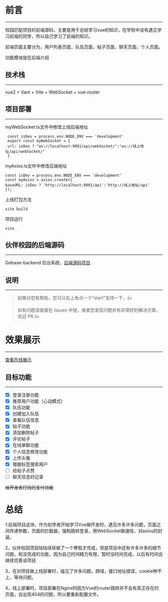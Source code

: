 # 前言
***
校园匹配项目的前端源码，主要是用于总结学习vue的知识，在学校中没有遇见学习前端的同学，所以自己学习了前端的知识。  

前端页面主要分为，用户列表页面，队伍页面，帖子页面，聊天页面，个人页面。  

功能模块放在后端介绍

## 技术栈
***
vue2 + Vant + Vite + WebSocket + vue-router

## 项目部署
***
myWebSocket.ts文件中修改上线后端地址

  ```
   const isDev = process.env.NODE_ENV === 'development'
   export const myWebSocket = {
   url: isDev ? "ws://localhost:9091/api/webSocket/":"ws://线上地址/api/webSocket/"
   }
  ```
myAxios.ts文件中修改后端地址

   ```
   const isDev = process.env.NODE_ENV === 'development'
   const myAxios = axios.create({
   baseURL: isDev ? 'http://localhost:9091/api':'http://线上地址/api'
   });
   ```
上线打包方法
   ```
   vite build
   ```
项目运行
```
vite
```
## 伙伴校园的后端源码
***
Gebase-backend 后台系统，[后端源码项目](https://github.com/MA-douzhang/Gebase)

## 说明
***
>如果对您有帮助，您可以右上角点一个“start”支持一下，👍
> 
> 如有问题请直接在 Issues 中提，或者您发现问题并有非常好的解决方案，欢迎 PR 👍

# 效果展示
***
[查看在线展示](http://124.71.138.38:5173/)

## 目标功能
***
+ [x] 登录注册功能
+ [X] 推荐用户功能（心动模式）
+ [X] 队伍功能
+ [x] 创建加入队伍
+ [x] 查看队伍信息
+ [x] 帖子功能
+ [x] 添加删除帖子
+ [x] 评论帖子
+ [x] 在线单聊功能
+ [x] 个人信息修改功能
+ [x] 上传头像
+ [x] 根据标签搜索用户
+ [ ] 给帖子点赞
+ [ ] 聊天信息的记录

~~给开发者打钱的支付功能~~

# 总结
1.前端项目这块，作为初学者开始学习Vue做开发时，遇见许多许多问题，页面之间传递参数，页面的拦截器，强制跳转登录，用WebSocket做通信，对axios的封装。 

2，伙伴校园项目陆陆续续做了一个寒假才完成，但是项目中还有许多许多的细节问题，和没完成的功能，因为自己时间精力有限，暂时没时间完成，以后有时间会继续完善该项目

3，在对项目做上线部署时，碰见了许多问题，跨域，接口地址错误，cookie种不上，等待问题。

4，线上部署时，项目部署在Nginx时因为Vue的router跳转并不会有真正存在的页面，会出现404的问题，所以要重新配置文件。
